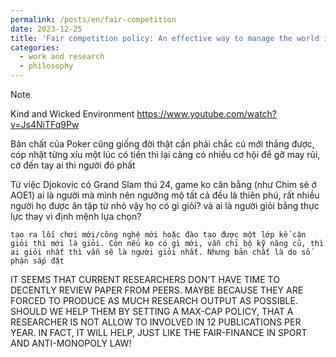 ```yaml
---
permalink: /posts/en/fair-competition
date: 2023-12-25
title: 'Fair competition policy: An effective way to manage the world in piecetime'
categories:
  - work and research
  - philosophy
---
```


Note

Kind and Wicked Environment https://www.youtube.com/watch?v=Js4NiTFq9Pw 

Bản chất của Poker cũng giống đời thật
    cần phải chắc cú mới thắng được, cóp nhặt từng xíu một
    lúc có tiền thì lại càng có nhiều cơ hội để gỡ
    may rủi, cờ đến tay ai thì người đó phất

Từ việc Djokovic có Grand Slam thú 24, game ko cân bằng (như Chim sẻ ở AOE1)
    ai là người mà mình nên ngưỡng mộ
    tất cả đều là thiên phú, rất nhiều người họ được ăn tập từ nhỏ
    vậy họ có gì giỏi? và ai là người giỏi bằng thực lực thay vì định mệnh lựa chọn?

    tạo ra lối chơi mới/công nghệ mới hoặc đào tạo được một lớp kế cận giỏi thì mới là giỏi. Còn nếu ko có gì mới, vẫn chỉ bộ kỹ năng cũ, thì ai giỏi nhất thì vẫn sẽ là người giỏi nhất. Nhưng bản chất là do số phận sắp đặt


IT SEEMS THAT CURRENT RESEARCHERS DON'T HAVE TIME TO DECENTLY REVIEW PAPER FROM PEERS. MAYBE BECAUSE THEY ARE FORCED TO PRODUCE AS MUCH RESEARCH OUTPUT AS POSSIBLE. SHOULD WE HELP THEM BY SETTING A MAX-CAP POLICY, THAT A RESEARCHER IS NOT ALLOW TO INVOLVED IN 12 PUBLICATIONS PER YEAR. IN FACT, IT WILL HELP, JUST LIKE THE FAIR-FINANCE IN SPORT AND ANTI-MONOPOLY LAW!